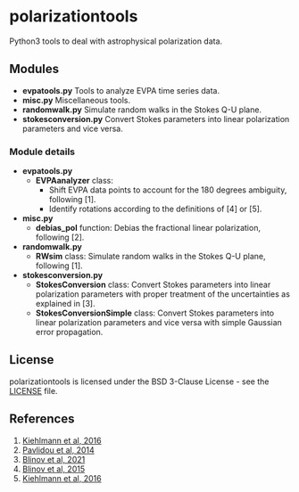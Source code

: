 # polarizationtools
Python3 tools to deal with astrophysical polarization data.

## Modules

* **evpatools.py** Tools to analyze EVPA time series data.
* **misc.py** Miscellaneous tools.
* **randomwalk.py** Simulate random walks in the Stokes Q-U plane.
* **stokesconversion.py** Convert Stokes parameters into linear polarization parameters and vice versa.

### Module details

* **evpatools.py**
    * **EVPAanalyzer** class:
        * Shift EVPA data points to account for the 180 degrees ambiguity, following [1].
        * Identify rotations according to the definitions of [4] or [5].
* **misc.py**
    * **debias_pol** function: Debias the fractional linear polarization, following [2].
* **randomwalk.py**
    * **RWsim** class: Simulate random walks in the Stokes Q-U plane, following [1].
* **stokesconversion.py**
    * **StokesConversion** class: Convert Stokes parameters into linear polarization parameters with proper treatment of the uncertainties as explained in [3].
    * **StokesConversionSimple** class: Convert Stokes parameters into linear polarization parameters and vice versa with simple Gaussian error propagation.

## License

polarizationtools is licensed under the BSD 3-Clause License - see the
[LICENSE](https://github.com/skiehl/polarizationtools/blob/main/LICENSE) file.

## References

1. [Kiehlmann et al, 2016](https://ui.adsabs.harvard.edu/abs/2016A%26A...590A..10K/abstract)
2. [Pavlidou et al, 2014](https://ui.adsabs.harvard.edu/abs/2014MNRAS.442.1693P/abstract)
3. [Blinov et al, 2021](https://ui.adsabs.harvard.edu/abs/2021MNRAS.501.3715B/abstract)
4. [Blinov et al, 2015](https://ui.adsabs.harvard.edu/abs/2015MNRAS.453.1669B/abstract)
5. [Kiehlmann et al, 2016](https://ui.adsabs.harvard.edu/abs/2016A%26A...590A..10K/abstract)
